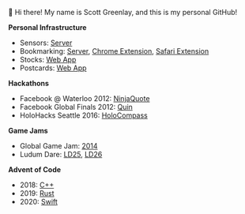 👋 Hi there! My name is Scott Greenlay, and this is my personal GitHub!

**Personal Infrastructure**
- Sensors: [Server](https://github.com/sgreenlay/Sensors)
- Bookmarking: [Server](https://github.com/sgreenlay/ReadItLater), [Chrome Extension](https://github.com/sgreenlay/ReadItLater-Chrome), [Safari Extension](https://github.com/sgreenlay/ReaditLater-Safari)
- Stocks: [Web App](https://github.com/sgreenlay/Portfolio)
- Postcards: [Web App](https://github.com/sgreenlay/Post)

**Hackathons**
- Facebook @ Waterloo 2012: [NinjaQuote](https://github.com/psobot/ninjaquote)
- Facebook Global Finals 2012: [Quin](https://github.com/sgreenlay/Quin)
- HoloHacks Seattle 2016: [HoloCompass](https://github.com/sgreenlay/HoloCompass)

**Game Jams**
- Global Game Jam: [2014](https://github.com/sgreenlay/Colonies)
- Ludum Dare: [LD25](https://github.com/sgreenlay/AL), [LD26](https://github.com/sgreenlay/Pilgrimage)

**Advent of Code**
- 2018: [C++](https://github.com/sgreenlay/aoc-2018)
- 2019: [Rust](https://github.com/sgreenlay/aoc-2019)
- 2020: [Swift](https://github.com/sgreenlay/aoc-2020)
